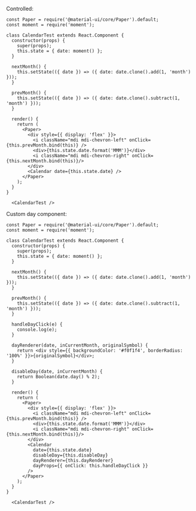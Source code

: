 Controlled:

    const Paper = require('@material-ui/core/Paper').default;
    const moment = require('moment');

    class CalendarTest extends React.Component {
      constructor(props) {
        super(props);
        this.state = { date: moment() };
      }

      nextMonth() {
        this.setState(({ date }) => ({ date: date.clone().add(1, 'month') }));
      }

      prevMonth() {
        this.setState(({ date }) => ({ date: date.clone().subtract(1, 'month') }));
      }

      render() {
        return (
          <Paper>
            <div style={{ display: 'flex' }}>
              <i className="mdi mdi-chevron-left" onClick={this.prevMonth.bind(this)} />
              <div>{this.state.date.format('MMM')}</div>
              <i className="mdi mdi-chevron-right" onClick={this.nextMonth.bind(this)}/>
            </div>
            <Calendar date={this.state.date} />
          </Paper>
        );
      }
    }

      <CalendarTest />

Custom day component:

    const Paper = require('@material-ui/core/Paper').default;
    const moment = require('moment');

    class CalendarTest extends React.Component {
      constructor(props) {
        super(props);
        this.state = { date: moment() };
      }

      nextMonth() {
        this.setState(({ date }) => ({ date: date.clone().add(1, 'month') }));
      }

      prevMonth() {
        this.setState(({ date }) => ({ date: date.clone().subtract(1, 'month') }));
      }

      handleDayClick(e) {
        console.log(e);
      }

      dayRenderer(date, inCurrentMonth, originalSymbol) {
        return <div style={{ backgroundColor: '#f0f1f4', borderRadius: '100%' }}>{originalSymbol}</div>;
      }

      disableDay(date, inCurrentMonth) {
        return Boolean(date.day() % 2);
      }

      render() {
        return (
          <Paper>
            <div style={{ display: 'flex' }}>
              <i className="mdi mdi-chevron-left" onClick={this.prevMonth.bind(this)} />
              <div>{this.state.date.format('MMM')}</div>
              <i className="mdi mdi-chevron-right" onClick={this.nextMonth.bind(this)}/>
            </div>
            <Calendar
              date={this.state.date}
              disableDay={this.disableDay}
              dayRenderer={this.dayRenderer}
              dayProps={{ onClick: this.handleDayClick }}
            />
          </Paper>
        );
      }
    }

      <CalendarTest />
